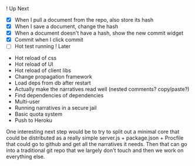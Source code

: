 ! Up Next

 - [X] When I pull a document from the repo, also store its hash
 - [X] When I save a document, change the hash
 - [X] When a document doesn't have a hash, show the new commit widget
 - [X] Commit when I click commit
 - [ ] Hot test running
! Later
 - Hot reload of css
 - Hot reload of UI
 - Hot reload of client libs
 - Change propagation framework
 - Load deps from db after restart
 - Actually make the narratives read well (nested comments? copy/paste?)
 - Find dependencies of dependencies
 - Multi-user
 - Running narratives in a secure jail
 - Basic quota system
 - Push to Heroku

 One interesting next step would be to try to split out a minimal core that could be distributed as a really simple server.js + package.json + Procfile that could go to github and get all the narratives it needs. Then that can go into a traditional git repo that we largely don't touch and then we work on everything else.